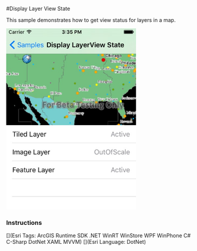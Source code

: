 #Display Layer View State

This sample demonstrates how to get view status for layers in a map.

<img src="DisplayLayerViewState.jpg" width="350"/>

### Instructions



[](Esri Tags: ArcGIS Runtime SDK .NET WinRT WinStore WPF WinPhone C# C-Sharp DotNet XAML MVVM)
[](Esri Language: DotNet)
